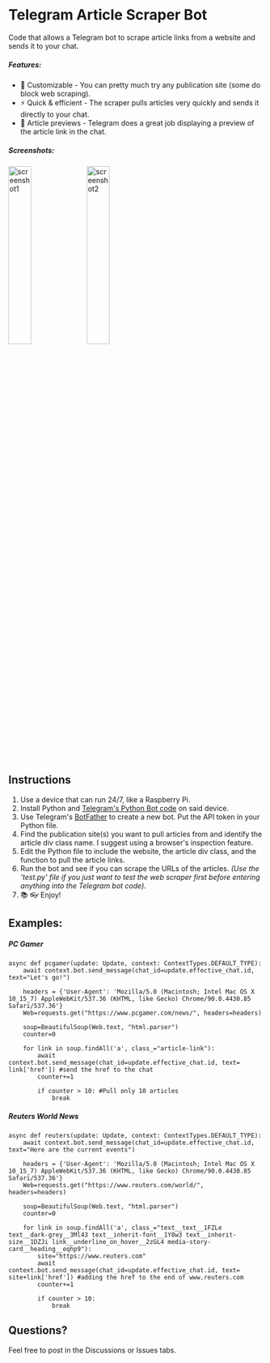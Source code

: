 # Telegram Article Scraper Bot
Code that allows a Telegram bot to scrape article links from a website and sends it to your chat. 

##### Features:
- 🎨 Customizable - You can pretty much try any publication site (some do block web scraping).
- ⚡ Quick & efficient - The scraper pulls articles very quickly and sends it directly to your chat.
- 📰 Article previews - Telegram does a great job displaying a preview of the article link in the chat.

##### Screenshots:
<img src="https://user-images.githubusercontent.com/122472324/256364284-3fef98f6-8a4f-4b87-a0af-1121b52bc2e7.jpeg" width=30% height=30% alt="screenshot1"> 
<img src="https://user-images.githubusercontent.com/122472324/256364288-adc128e6-1f3b-44d5-87bd-333749e06a91.jpeg" width=30% height=30% alt="screenshot2">

## Instructions 
1. Use a device that can run 24/7, like a Raspberry Pi.
2. Install Python and [Telegram's Python Bot code](https://github.com/python-telegram-bot/python-telegram-bot) on said device.
3. Use Telegram's [BotFather](https://core.telegram.org/bots/tutorial) to create a new bot. Put the API token in your Python file.
4. Find the publication site(s) you want to pull articles from and identify the article div class name. I suggest using a browser's inspection feature.
5. Edit the Python file to include the website, the article div class, and the function to pull the article links.
6. Run the bot and see if you can scrape the URLs of the articles. _(Use the 'test.py' file if you just want to test the web scraper first before entering anything into the Telegram bot code)._
7. 📚 👓 Enjoy! 

## Examples:

##### PC Gamer
```python3
async def pcgamer(update: Update, context: ContextTypes.DEFAULT_TYPE):
    await context.bot.send_message(chat_id=update.effective_chat.id, text="Let's go!")

    headers = {'User-Agent': 'Mozilla/5.0 (Macintosh; Intel Mac OS X 10_15_7) AppleWebKit/537.36 (KHTML, like Gecko) Chrome/90.0.4430.85 Safari/537.36'}
    Web=requests.get("https://www.pcgamer.com/news/", headers=headers)

    soup=BeautifulSoup(Web.text, "html.parser")
    counter=0

    for link in soup.findAll('a', class_="article-link"):
        await context.bot.send_message(chat_id=update.effective_chat.id, text= link['href']) #send the href to the chat
        counter+=1

        if counter > 10: #Pull only 10 articles
            break
```
##### Reuters World News

```python3
async def reuters(update: Update, context: ContextTypes.DEFAULT_TYPE):
    await context.bot.send_message(chat_id=update.effective_chat.id, text="Here are the current events")

    headers = {'User-Agent': 'Mozilla/5.0 (Macintosh; Intel Mac OS X 10_15_7) AppleWebKit/537.36 (KHTML, like Gecko) Chrome/90.0.4430.85 Safari/537.36'}
    Web=requests.get("https://www.reuters.com/world/", headers=headers)

    soup=BeautifulSoup(Web.text, "html.parser")
    counter=0

    for link in soup.findAll('a', class_="text__text__1FZLe text__dark-grey__3Ml43 text__inherit-font__1Y8w3 text__inherit-size__1DZJi link__underline_on_hover__2zGL4 media-story-card__heading__eqhp9"):
        site="https://www.reuters.com"
        await context.bot.send_message(chat_id=update.effective_chat.id, text= site+link['href']) #adding the href to the end of www.reuters.com
        counter+=1

        if counter > 10:
            break
```
## Questions?
Feel free to post in the Discussions or Issues tabs. 
